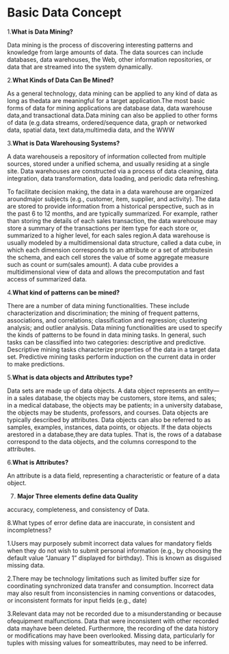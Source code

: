 
# Basic Data Concept

1.**What is Data Mining?**

Data mining is the process of discovering interesting patterns and knowledge from large amounts of data. The data sources can include databases, data
warehouses, the Web, other information repositories, or data that are streamed into the system dynamically.

2.**What Kinds of Data Can Be Mined?**
 
As a general technology, data mining can be applied to any kind of data as long as thedata are meaningful for a target application.The most basic forms of data for mining applications are database data, data warehouse data,and transactional data.Data mining can also be applied to other forms of data (e.g.data streams, ordered/sequence data, graph or networked data, spatial data, text data,multimedia data, and the WWW

3.**What is Data Warehousing Systems?**

A data warehouseis a repository of information collected from multiple sources, stored under a unified schema, and usually residing at a single site. Data warehouses are constructed via a process of data cleaning, data integration, data transformation, data loading, and periodic data refreshing. 

To facilitate decision making, the data in a data warehouse are organized aroundmajor subjects (e.g., customer, item, supplier, and activity). The data are stored to provide information from a historical perspective, such as in the past 6 to 12 months, and are typically summarized. For example, rather than storing the details of each sales transaction, the data warehouse may store a summary of the transactions per item type for each store or, summarized to a higher level, for each sales region.A data warehouse is usually modeled by a multidimensional data structure, called a
data cube, in which each dimension corresponds to an attribute or a set of attributesin the schema, and each cell stores the value of some aggregate measure such as count or sum(sales amount). A data cube provides a multidimensional view of data and allows
the precomputation and fast access of summarized data.

4.**What kind of patterns can be mined?**

There are a number of data mining functionalities. These include characterization
and discrimination; the mining of frequent patterns, associations, and correlations; classification and regression; clustering analysis; and outlier analysis. Data mining functionalities are used to specify the kinds of patterns to be found in data mining tasks. In general, such
tasks can be classified into two categories: descriptive and predictive. 
Descriptive mining tasks characterize properties of the data in a target data set.
Predictive mining tasks perform induction on the current data in order to make predictions.

5.**What is data objects and Attributes type?**

Data sets are made up of data objects. A data object represents an entity—in a sales database, the objects may be customers, store items, and sales; in a medical database, the objects may be patients; in a university database, the objects may be students, professors, and courses. 
Data objects are typically described by attributes. Data objects can also be referred to as samples, examples, instances, data points, or objects. If the data objects arestored in a database,they are data tuples. That is, the rows of a database correspond to the data objects, and the columns correspond to the attributes. 

 6.**What is Attributes?**

An attribute is a data field, representing a characteristic or feature of a data object.

7. **Major Three elements define data Quality**
 
 accuracy, completeness, and consistency of Data.
 
8.What types of error define data are inaccurate, in consistent and incompletness?
 
 1.Users may purposely submit incorrect data values for mandatory fields when they do not wish to submit personal information (e.g., by choosing
  the default value “January 1” displayed for birthday). This is known as disguised missing data.
 
 2.There may be technology limitations such as limited buffer size for coordinating synchronized data transfer and consumption. Incorrect data may also       result from inconsistencies in naming conventions or datacodes, or inconsistent formats for input fields (e.g., date)
 
 3.Relevant data may not be recorded due to a misunderstanding or because ofequipment malfunctions. Data that were inconsistent with other recorded data     mayhave been deleted. Furthermore, the recording of the data history or modifications may have been overlooked. Missing data, particularly for tuples       with missing values for someattributes, may need to be inferred.
 
 
 

